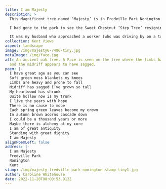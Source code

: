 ```yaml
---
title: I am Majesty
description: >
  This Magnificent tree named ‘Majesty’ is in Fredville Park Nonington Kent

  I had gone to the park to see the Sweet Chestnut ‘Step Tree’ resigning myself to the idea that seeing the Fredville Oak ‘Majesty’ was very unlikely as it is situated in a private area of the park.

  It was my husband who approached a worker (who was driving by on a tractor) who phoned the gamekeeper, who in turn escorted us to ‘Majesty’ The gamekeeper was very accommodating and informative about the park. A big thank you to the tractor driver and the gamekeeper. We learned that this great oak is thought to be over a thousand years. How humbling to make the acquaintance of one so old.
collection: Kent Views
aspect: landscape
image: /img/majesty6-7486-tiny.jpg
metaImage: /img/face.jpg
alt: An ancient oak tree. A Face is seen on the tree where the limbs have fallen
  and the midriff appears to have sagged.
poem: |-
  I have great age as you can see
  Soft green moss blankets my knees
  Limbs are heavy and prone to fall
  Midriff has sagged I’ve grown so tall
  My heartwood has shrunk
  Quite hollow now is my trunk
  I live the years with hope
  There is no cause to mope
  Each spring green leaves become my crown
  In autumn brown acorns cascade down
  I could be a thousand years or more
  Maybe there is alchemy at my core
  I am of great antiquity
  Standing with great dignity
  I am Majesty
alignPoemLeft: false
address: |-
  I am Majesty
  Fredville Park
  Nonington
  Kent
stamp: /img/majesty-fredville-park-nonington-stamp-tiny1.jpg
author: Caroline Whitehouse
date: 2022-11-20T08:00:53.913Z
---
```

